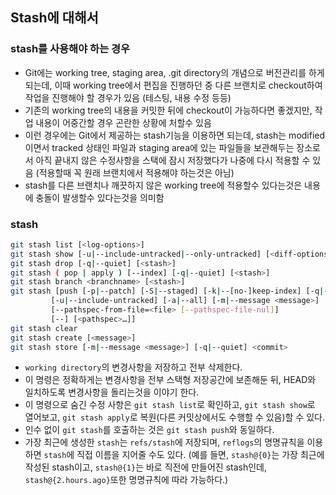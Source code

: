 ## Stash에 대해서

### stash를 사용해야 하는 경우

- Git에는 working tree, staging area, .git directory의 개념으로 버전관리를 하게 되는데, 이때 working tree에서 편집을 진행하던 중 다른 브랜치로 checkout하여 작업을 진행해야 할 경우가 있음 (테스팅, 내용 수정 등등)
- 기존의 working tree의 내용을 커밋한 뒤에 checkout이 가능하다면 좋겠지만, 작업 내용이 어중간할 경우 곤란한 상황에 처할수 있음
- 이런 경우에는 Git에서 제공하는 stash기능을 이용하면 되는데, stash는 modified이면서 tracked 상태인 파일과 staging area에 있는 파일들을 보관해두는 장소로서 아직 끝내지 않은 수정사항을 스택에 잠시 저장했다가 나중에 다시 적용할 수 있음 (적용할때 꼭 원래 브랜치에서 적용해야 하는것은 아님)
- stash를 다른 브랜치나 깨끗하지 않은 working tree에 적용할수 있다는것은 내용에 충돌이 발생할수 있다는것을 의미함

### stash

```bash
git stash list [<log-options>]
git stash show [-u|--include-untracked|--only-untracked] [<diff-options>] [<stash>]
git stash drop [-q|--quiet] [<stash>]
git stash ( pop | apply ) [--index] [-q|--quiet] [<stash>]
git stash branch <branchname> [<stash>]
git stash [push [-p|--patch] [-S|--staged] [-k|--[no-]keep-index] [-q|--quiet]
	     [-u|--include-untracked] [-a|--all] [-m|--message <message>]
	     [--pathspec-from-file=<file> [--pathspec-file-nul]]
	     [--] [<pathspec>…]]
git stash clear
git stash create [<message>]
git stash store [-m|--message <message>] [-q|--quiet] <commit>
```

- `working directory`의 변경사항을 저장하고 전부 삭제한다.
- 이 명령은 정확하게는 변경사항을 전부 스택형 저장공간에 보존해둔 뒤, HEAD와 일치하도록 변경사항을 돌리는것을 이야기 한다.
- 이 명령으로 숨긴 수정 사항은 `git stash list`로 확인하고, `git stash show`로 열어보고, `git stash apply`로 복원(다른 커밋상에서도 수행할 수 있음)할 수 있다.
- 인수 없이 `git stash`를 호출하는 것은 `git stash push`와 동일하다.
- 가장 최근에 생성한 `stash`는 `refs/stash`에 저장되며, `reflogs`의 명명규칙을 이용하면 `stash`에 직접 이름을 지어줄 수도 있다. (예를 들면, `stash@{0}`는 가장 최근에 작성된 stash이고, `stash@{1}`는 바로 직전에 만들어진 stash인데, `stash@{2.hours.ago}`또한 명명규칙에 따라 가능하다.)
